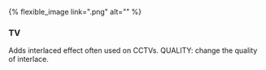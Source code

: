 ---
---

{% flexible_image link=".png" alt="" %}
### TV
Adds interlaced effect often used on CCTVs.
QUALITY: change the quality of interlace.
